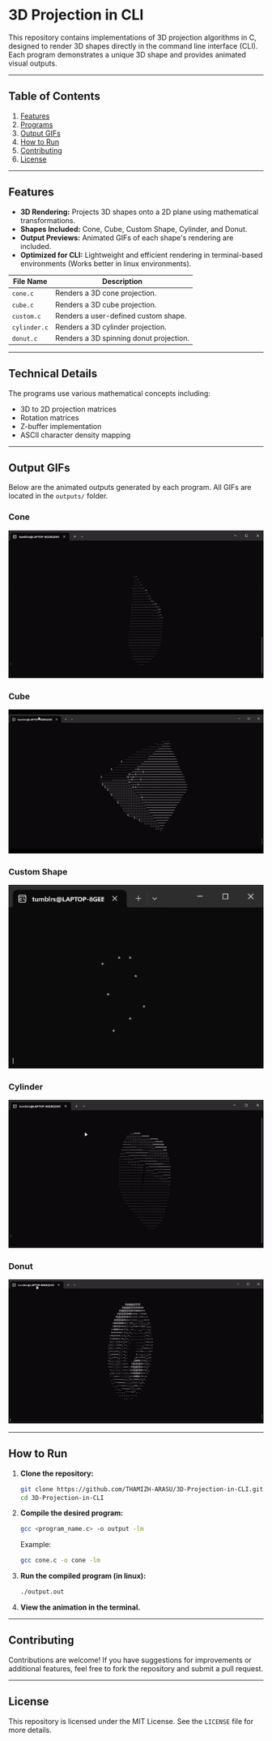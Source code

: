 # 3D Projection in CLI

This repository contains implementations of 3D projection algorithms in C, designed to render 3D shapes directly in the command line interface (CLI). Each program demonstrates a unique 3D shape and provides animated visual outputs.

---

## Table of Contents

1. [Features](#features)
2. [Programs](#programs)
3. [Output GIFs](#output-gifs)
4. [How to Run](#how-to-run)
5. [Contributing](#contributing)
6. [License](#license)

---

## Features

- **3D Rendering:** Projects 3D shapes onto a 2D plane using mathematical transformations.
- **Shapes Included:** Cone, Cube, Custom Shape, Cylinder, and Donut.
- **Output Previews:** Animated GIFs of each shape's rendering are included.
- **Optimized for CLI:** Lightweight and efficient rendering in terminal-based environments (Works better in linux environments).



| File Name    | Description                             |
| ------------ | --------------------------------------- |
| `cone.c`     | Renders a 3D cone projection.           |
| `cube.c`     | Renders a 3D cube projection.           |
| `custom.c`   | Renders a user-defined custom shape.    |
| `cylinder.c` | Renders a 3D cylinder projection.       |
| `donut.c`    | Renders a 3D spinning donut projection. |

---

## Technical Details

The programs use various mathematical concepts including:

- 3D to 2D projection matrices
- Rotation matrices
- Z-buffer implementation
- ASCII character density mapping

---

## Output GIFs

Below are the animated outputs generated by each program. All GIFs are located in the `outputs/` folder.

### Cone

![Cone Projection](outputs/cone.gif)

### Cube

![Cube Rotation](outputs/cube.gif)

### Custom Shape

![Custom shape Projection](outputs/custom_example.gif)

### Cylinder

![Cylinder Projection](outputs/cylinder.gif)

### Donut

![Donut Animation](outputs/donut.gif)

---

## How to Run

1. **Clone the repository:**

   ```bash
   git clone https://github.com/THAMIZH-ARASU/3D-Projection-in-CLI.git
   cd 3D-Projection-in-CLI
   ```

2. **Compile the desired program:**

   ```bash
   gcc <program_name.c> -o output -lm
   ```

   Example:

   ```bash
   gcc cone.c -o cone -lm
   ```

3. **Run the compiled program (in linux):**

   ```bash
   ./output.out
   ```

4. **View the animation in the terminal.**

---

## Contributing

Contributions are welcome! If you have suggestions for improvements or additional features, feel free to fork the repository and submit a pull request.

---

## License

This repository is licensed under the MIT License. See the `LICENSE` file for more details.

